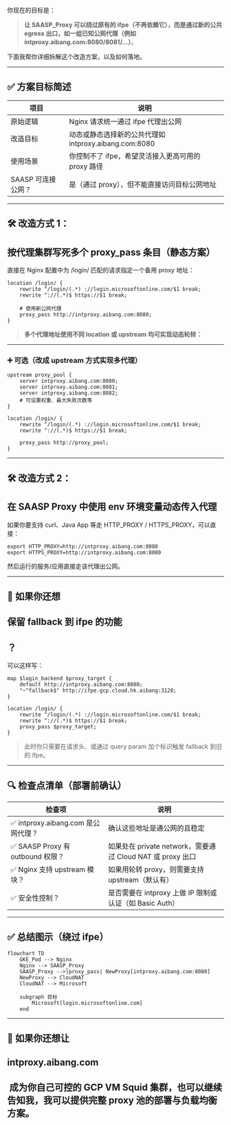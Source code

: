 你现在的目标是：

  

> **让 SAASP_Proxy 可以绕过原有的 ifpe（不再依赖它），而是通过新的公共 egress 出口，如一组已知公网代理（例如 intproxy.aibang.com:8080/8081/...）**。

  

下面我帮你详细拆解这个改造方案，以及如何落地。

---

## **✅ 方案目标简述**

|**项目**|**说明**|
|---|---|
|原始逻辑|Nginx 请求统一通过 ifpe 代理出公网|
|改造目标|动态或静态选择新的公共代理如 intproxy.aibang.com:8080|
|使用场景|你控制不了 ifpe，希望灵活接入更高可用的 proxy 路径|
|SAASP 可连接公网？|是（通过 proxy），但不能直接访问目标公网地址|

---

## **🛠️ 改造方式 1：**

## **按代理集群写死多个 proxy_pass 条目（静态方案）**

  

直接在 Nginx 配置中为 /login/ 匹配的请求指定一个备用 proxy 地址：

```
location /login/ {
    rewrite ^/login/(.*) ://login.microsoftonline.com/$1 break;
    rewrite ^://(.*)$ https://$1 break;

    # 使用新公网代理
    proxy_pass http://intproxy.aibang.com:8080;
}
```

> **多个代理地址使用不同 location 或 upstream 均可实现动态轮转：**

---

### **➕ 可选（改成 upstream 方式实现多代理）**

```
upstream proxy_pool {
    server intproxy.aibang.com:8080;
    server intproxy.aibang.com:8081;
    server intproxy.aibang.com:8082;
    # 可设置权重、最大失败次数等
}

location /login/ {
    rewrite ^/login/(.*) ://login.microsoftonline.com/$1 break;
    rewrite ^://(.*)$ https://$1 break;

    proxy_pass http://proxy_pool;
}
```

---

## **🛠️ 改造方式 2：**

## **在 SAASP Proxy 中使用 env 环境变量动态传入代理**

  

如果你要支持 curl、Java App 等走 HTTP_PROXY / HTTPS_PROXY，可以直接：

```
export HTTP_PROXY=http://intproxy.aibang.com:8080
export HTTPS_PROXY=http://intproxy.aibang.com:8080
```

然后运行的服务/应用直接走该代理出公网。

---

## **🔄 如果你还想** 

## **保留 fallback 到 ifpe 的功能**

## **？**

  

可以这样写：

```
map $login_backend $proxy_target {
    default http://intproxy.aibang.com:8080;
    "~^fallback$" http://ifpe.gcp.cloud.hk.aibang:3128;
}

location /login/ {
    rewrite ^/login/(.*) ://login.microsoftonline.com/$1 break;
    rewrite ^://(.*)$ https://$1 break;
    proxy_pass $proxy_target;
}
```

> 此时你只需要在请求头、或通过 query param 加个标识触发 fallback 到旧的 ifpe。

---

## **🔍 检查点清单（部署前确认）**

|**检查项**|**说明**|
|---|---|
|✅ intproxy.aibang.com 是公网代理？|确认这些地址是通公网的且稳定|
|✅ SAASP Proxy 有 outbound 权限？|如果处在 private network，需要通过 Cloud NAT 或 proxy 出口|
|✅ Nginx 支持 upstream 模块？|如果用轮转 proxy，则需要支持 upstream（默认有）|
|✅ 安全性控制？|是否需要在 intproxy 上做 IP 限制或认证（如 Basic Auth）|

---

## **✅ 总结图示（绕过 ifpe）**

```
flowchart TD
    GKE_Pod --> Nginx
    Nginx --> SAASP_Proxy
    SAASP_Proxy -->|proxy_pass| NewProxy[intproxy.aibang.com:8080]
    NewProxy --> CloudNAT
    CloudNAT --> Microsoft

    subgraph 目标
        Microsoft[login.microsoftonline.com]
    end
```

---

## **🧩 如果你还想让** 

## **intproxy.aibang.com**

##  **成为你自己可控的 GCP VM Squid 集群，也可以继续告知我，我可以提供完整 proxy 池的部署与负载均衡方案。**